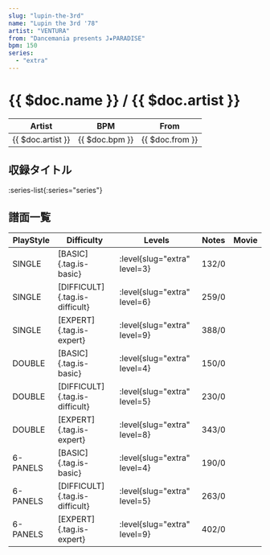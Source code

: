 ```yaml
---
slug: "lupin-the-3rd"
name: "Lupin the 3rd '78"
artist: "VENTURA"
from: "Dancemania presents J★PARADISE"
bpm: 150
series:
  - "extra"
---
```


# {{ $doc.name }} / {{ $doc.artist }}

|Artist|BPM|From|
|------|---|----|
|{{ $doc.artist }}|{{ $doc.bpm }}|{{ $doc.from }}|

## 収録タイトル

:series-list{:series="series"}

## 譜面一覧

|PlayStyle|Difficulty|Levels|Notes|Movie|
|---------|----------|------|-----|-----|
|SINGLE|[BASIC]{.tag.is-basic}|<div class="field is-grouped is-grouped-multiline"> :level{slug="extra" level=3}</div>|132/0||
|SINGLE|[DIFFICULT]{.tag.is-difficult}|<div class="field is-grouped is-grouped-multiline"> :level{slug="extra" level=6}</div>|259/0||
|SINGLE|[EXPERT]{.tag.is-expert}|<div class="field is-grouped is-grouped-multiline"> :level{slug="extra" level=9}</div>|388/0||
|DOUBLE|[BASIC]{.tag.is-basic}|<div class="field is-grouped is-grouped-multiline"> :level{slug="extra" level=4}</div>|150/0||
|DOUBLE|[DIFFICULT]{.tag.is-difficult}|<div class="field is-grouped is-grouped-multiline"> :level{slug="extra" level=5}</div>|230/0||
|DOUBLE|[EXPERT]{.tag.is-expert}|<div class="field is-grouped is-grouped-multiline"> :level{slug="extra" level=8}</div>|343/0||
|6-PANELS|[BASIC]{.tag.is-basic}|<div class="field is-grouped is-grouped-multiline"> :level{slug="extra" level=4}</div>|190/0||
|6-PANELS|[DIFFICULT]{.tag.is-difficult}|<div class="field is-grouped is-grouped-multiline"> :level{slug="extra" level=5}</div>|263/0||
|6-PANELS|[EXPERT]{.tag.is-expert}|<div class="field is-grouped is-grouped-multiline"> :level{slug="extra" level=9}</div>|402/0||
